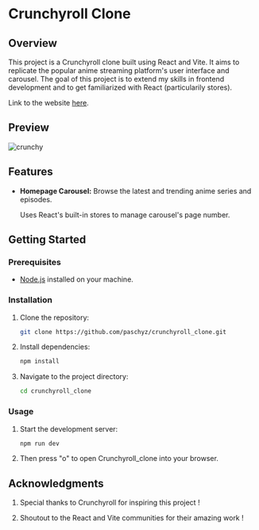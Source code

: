 # Crunchyroll Clone

## Overview

This project is a Crunchyroll clone built using React and Vite. It aims to replicate the popular anime streaming platform's user interface and carousel. The goal of this project is to extend my skills in frontend development and to get familiarized with React (particularily stores).

Link to the website [here](https://crunchyroll-clone-ac0f8.web.app/).
## Preview

![crunchy](https://github.com/paschyz/crunchyroll_clone/assets/92926579/a21a4e41-b8ee-4296-8a07-96dd93e923d0)


## Features

- **Homepage Carousel:** Browse the latest and trending anime series and episodes.
  
  Uses React's built-in stores to manage carousel's page number.

## Getting Started

### Prerequisites

- [Node.js](https://nodejs.org/) installed on your machine.

### Installation

1. Clone the repository:

   ```bash
   git clone https://github.com/paschyz/crunchyroll_clone.git

2. Install dependencies:

   ```bash
   npm install

3. Navigate to the project directory:

   ```bash
   cd crunchyroll_clone
   
### Usage

1. Start the development server:

   ```bash
   npm run dev

2. Then press "o" to open Crunchyroll_clone into your browser.

## Acknowledgments

1. Special thanks to Crunchyroll for inspiring this project !

2. Shoutout to the React and Vite communities for their amazing work !

